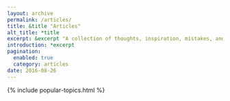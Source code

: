 ```yaml
---
layout: archive
permalink: /articles/
title: &title "Articles"
alt_title: *title
excerpt: &excerpt "A collection of thoughts, inspiration, mistakes, and other long-form minutia I've written. For smaller, more regular tidbits --- peruse the [notes](/notes/) section."
introduction: *excerpt
pagination: 
  enabled: true
  category: articles
date: 2016-08-26
---
```


{% include popular-topics.html %}
